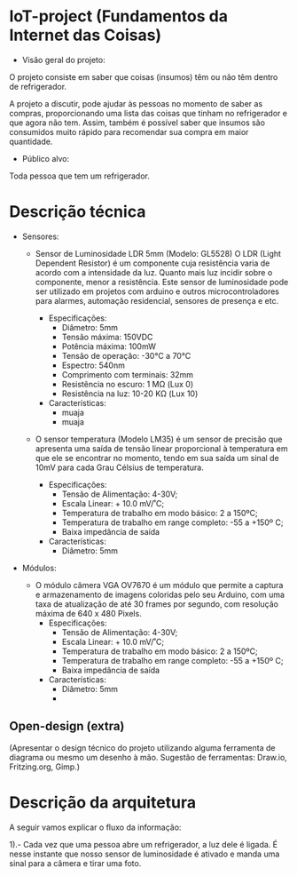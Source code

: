 
# IoT-project (Fundamentos da Internet das Coisas)

- Visão geral do projeto: 

O projeto consiste em saber que coisas (insumos) têm ou não têm dentro de refrigerador. 

A projeto a discutir, pode ajudar às pessoas no momento de saber as compras, proporcionando uma lista
das coisas que tinham no refrigerador e que agora não tem. Assim, também é possível saber que insumos 
são consumidos muito rápido para recomendar sua compra em maior quantidade.

- Público alvo: 

Toda pessoa que tem um refrigerador. 

# Descrição técnica
- Sensores: 

  - Sensor de Luminosidade LDR 5mm (Modelo: GL5528)
O LDR (Light Dependent Resistor) é um componente cuja resistência varia de acordo com a intensidade da luz. Quanto mais luz incidir sobre o componente, menor a resistência. Este sensor de luminosidade pode ser utilizado em projetos com arduino e outros microcontroladores para alarmes, automação residencial, sensores de presença e etc.
  
     - Especificações:      
        - Diâmetro: 5mm
        - Tensão máxima: 150VDC
        - Potência máxima: 100mW
        - Tensão de operação:  -30°C a 70°C
        - Espectro: 540nm
        - Comprimento com terminais: 32mm
        - Resistência no escuro: 1 MΩ (Lux 0)
        - Resistência na luz: 10-20 KΩ (Lux 10)
      - Características:
        - muaja
        - muaja
      
      
  - O sensor temperatura (Modelo LM35) 
é um sensor de precisão que apresenta uma saída de tensão linear proporcional à temperatura em que ele se encontrar no momento, tendo em sua saída um sinal de 10mV para cada Grau Célsius de temperatura.

      - Especificações:      
        - Tensão de Alimentação:  4-30V;
        - Escala Linear: + 10.0 mV/˚C;
        - Temperatura de trabalho em modo básico: 2 a 150ºC;
        - Temperatura de trabalho em range completo: -55 a +150º C;
        - Baixa impedância de saída
      - Características:
        - Diâmetro: 5mm
        
- Módulos:

  - O módulo câmera VGA OV7670 é um módulo que permite a captura e armazenamento de imagens coloridas pelo seu Arduino, com        uma taxa de atualização de até 30 frames por segundo, com resolução máxima de 640 x 480 Pixels.
      - Especificações:      
        - Tensão de Alimentação:  4-30V;
        - Escala Linear: + 10.0 mV/˚C;
        - Temperatura de trabalho em modo básico: 2 a 150ºC;
        - Temperatura de trabalho em range completo: -55 a +150º C;
        - Baixa impedância de saída
      - Características:
        - Diâmetro: 5mm
        - 

## Open-design (extra)
(Apresentar o design técnico do projeto utilizando alguma ferramenta de diagrama ou mesmo um desenho à mão. Sugestão de ferramentas: Draw.io, Fritzing.org, Gimp.)


# Descrição da arquitetura
A seguir vamos explicar o fluxo da informação:

1).- Cada vez que uma pessoa abre um refrigerador, a luz dele é ligada. É nesse instante que nosso sensor de luminosidade
é ativado e manda uma sinal para a câmera e tirar uma foto. 
